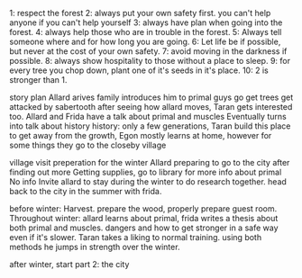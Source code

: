 1: respect the forest
2: always put your own safety first. you can't help anyone if you can't help yourself
3: always have plan when going into the forest.
4: always help those who are in trouble in the forest.
5: Always tell someone where and for how long you are going.
6: Let life be if possible, but never at the cost of your own safety.
7: avoid moving in the darkness if possible.
8: always show hospitality to those without a place to sleep.
9: for every tree you chop down, plant one of it's seeds in it's place.
10: 2 is stronger than 1.





story plan
Allard arives
family introduces him to primal
guys go get trees
get attacked by sabertooth
after seeing how allard moves, Taran gets interested too.
Allard and Frida have a talk about primal and muscles
Eventually turns into talk about history
history: only a few generations, Taran build this place to get away from the growth, Egon mostly learns at home, however for some things they go to the closeby village

village visit
preperation for the winter
Allard preparing to go to the city after finding out more
Getting supplies, go to library for more info about primal
No info
Invite allard to stay during the winter to do research together.
head back to the city in the summer with frida.

before winter: Harvest. prepare the wood, properly prepare guest room.
Throughout winter: allard learns about primal, frida writes a thesis about both primal and muscles. dangers and how to get stronger in a safe way even if it's slower.
Taran takes a liking to normal training. using both methods he jumps in strength over the winter.

after winter, start part 2: the city
